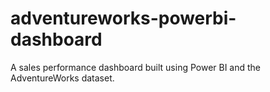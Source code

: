 # adventureworks-powerbi-dashboard
A sales performance dashboard built using Power BI and the AdventureWorks dataset.

